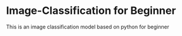 # Image-Classification for Beginner
This is an image classification model based on python for beginner
